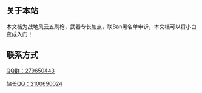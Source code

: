 ## 关于本站

本文档为战地风云五刷枪，武器专长加点，联Ban黑名单申诉，本文档可以将小白变成入门！

## 联系方式

[QQ群：279650443](https://jq.qq.com/?_wv=1027&k=YiYg2kP2)

[站长QQ：2100690024](http://wpa.qq.com/msgrd?v=3&uin=2100690024&site=qq&menu=yes)

